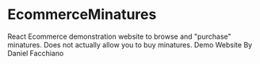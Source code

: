 # EcommerceMinatures
React Ecommerce demonstration website to browse and "purchase" minatures. Does not actually allow you to buy minatures.
Demo Website By Daniel Facchiano
